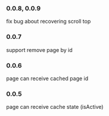 ### 0.0.8, 0.0.9
fix bug about recovering scroll top

### 0.0.7
support remove page by id

### 0.0.6
page can receive cached page id

### 0.0.5
page can receive cache state (isActive)